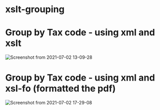 # xslt-grouping

# Group by Tax code - using xml and xslt
![Screenshot from 2021-07-02 13-09-28](https://user-images.githubusercontent.com/84618520/124271972-c34c5a80-db5b-11eb-9d27-647ae3efa57f.png)

# Group by Tax code - using xml and xsl-fo (formatted the pdf)
![Screenshot from 2021-07-02 17-29-08](https://user-images.githubusercontent.com/84618520/124271947-bcbde300-db5b-11eb-81ae-22ddc6c5cd37.png)
